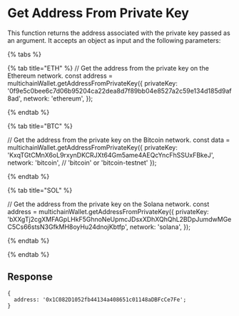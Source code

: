 # Get Address From Private Key

This function returns the address associated with the private key passed as an argument. It accepts an object as input and the following parameters:

{% tabs %}

{% tab title="ETH" %}
// Get the address from the private key on the Ethereum network.
const address = multichainWallet.getAddressFromPrivateKey({
  privateKey:
    '0f9e5c0bee6c7d06b95204ca22dea8d7f89bb04e8527a2c59e134d185d9af8ad',
  network: 'ethereum',
});

{% endtab %}

{% tab title="BTC" %}

// Get the address from the private key on the Bitcoin network.
const data = multichainWallet.getAddressFromPrivateKey({
  privateKey: 'KxqTGtCMnX6oL9rxynDKCRJXt64Gm5ame4AEQcYncFhSSUxFBkeJ',
  network: 'bitcoin', // 'bitcoin' or 'bitcoin-testnet'
});

{% endtab %}

{% tab title="SOL" %}

// Get the address from the private key on the Solana network.
const address = multichainWallet.getAddressFromPrivateKey({
  privateKey:
    'bXXgTj2cgXMFAGpLHkF5GhnoNeUpmcJDsxXDhXQhQhL2BDpJumdwMGeC5Cs66stsN3GfkMH8oyHu24dnojKbtfp',
  network: 'solana',
});

{% endtab %}

{% endtab %}

## Response

```text
{
  address: '0x1C082D1052fb44134a408651c01148aDBFcCe7Fe';
}
```